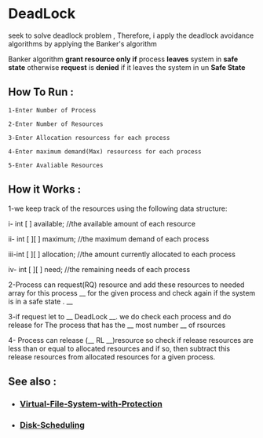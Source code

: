 # DeadLock
seek to solve deadlock problem , Therefore, i apply the deadlock avoidance algorithms by applying the Banker's algorithm

Banker algorithm  __grant resource only if__ process __leaves__ system in __safe state__ otherwise __request__ is __denied__ if it leaves the system in un __Safe State__ 

## How To Run :
    1-Enter Number of Process
    
    2-Enter Number of Resources
    
    3-Enter Allocation resourcess for each process 
    
    4-Enter maximum demand(Max) resourcess for each process 
    
    5-Enter Avaliable Resources


## How it Works :
  1-we keep track of the resources using the following  data structure:
   
   i-  int [ ] available; //the available amount of each resource
   
   ii- int [ ][ ] maximum; //the maximum demand of each process
   
   iii-int [ ][ ] allocation; //the amount currently allocated to each process
   
   iv- int [ ][ ] need; //the remaining needs of each process
    
 2-Process can request(RQ) resource and add these resources to needed array for this process __ for the given process and check again if the system is in a safe state . __ 
 
 3-if request let to __ DeadLock __. we do check each process and do release for The process that has the __ most number __ of rsources

 
 4- Process can release (__ RL __)resource so check if release resources are less than or equal to allocated resources and if so, then subtract 
    this release resources from allocated resources for a given process.

 

## See also :
 * ### [Virtual-File-System-with-Protection](https://github.com/MarwanaMostafa/Virtual-File-System-with-Protection)

 * ### [Disk-Scheduling](https://github.com/MarwanaMostafa/Disk-Scheduling)
